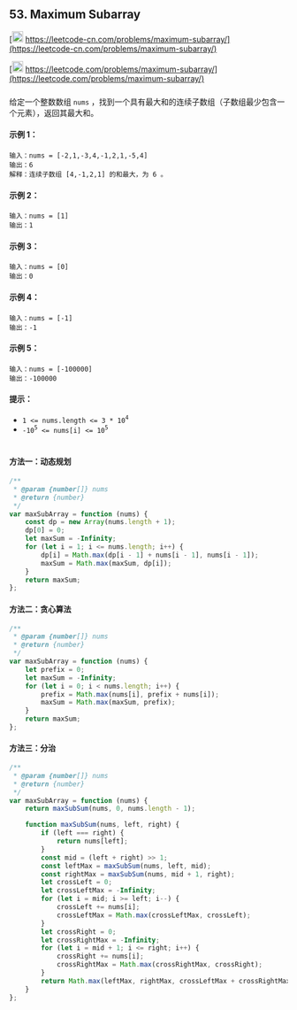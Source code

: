 ## 53. Maximum Subarray

[<img src="https://static.leetcode-cn.com/cn-mono-assets/production/assets/logo-dark-cn.c42314a8.svg" height="20" /> https://leetcode-cn.com/problems/maximum-subarray/](https://leetcode-cn.com/problems/maximum-subarray/)

[<img src="https://assets.leetcode.com/static_assets/public/webpack_bundles/images/logo-dark.e99485d9b.svg" height="20"/> https://leetcode.com/problems/maximum-subarray/](https://leetcode.com/problems/maximum-subarray/)

###

给定一个整数数组 `nums` ，找到一个具有最大和的连续子数组（子数组最少包含一个元素），返回其最大和。

#### 示例 1：

```
输入：nums = [-2,1,-3,4,-1,2,1,-5,4]
输出：6
解释：连续子数组 [4,-1,2,1] 的和最大，为 6 。
```

#### 示例 2：

```
输入：nums = [1]
输出：1
```

#### 示例 3：

```
输入：nums = [0]
输出：0
```

#### 示例 4：

```
输入：nums = [-1]
输出：-1
```

#### 示例 5：

```
输入：nums = [-100000]
输出：-100000
```

#### 提示：

-   `1 <= nums.length <= 3 * 10`<sup>`4`</sup>
-   `-10`<sup>`5`</sup>` <= nums[i] <= 10`<sup>`5`</sup>

#

#### 方法一：动态规划

```js
/**
 * @param {number[]} nums
 * @return {number}
 */
var maxSubArray = function (nums) {
    const dp = new Array(nums.length + 1);
    dp[0] = 0;
    let maxSum = -Infinity;
    for (let i = 1; i <= nums.length; i++) {
        dp[i] = Math.max(dp[i - 1] + nums[i - 1], nums[i - 1]);
        maxSum = Math.max(maxSum, dp[i]);
    }
    return maxSum;
};
```

#### 方法二：贪心算法

```js
/**
 * @param {number[]} nums
 * @return {number}
 */
var maxSubArray = function (nums) {
    let prefix = 0;
    let maxSum = -Infinity;
    for (let i = 0; i < nums.length; i++) {
        prefix = Math.max(nums[i], prefix + nums[i]);
        maxSum = Math.max(maxSum, prefix);
    }
    return maxSum;
};
```

#### 方法三：分治

```js
/**
 * @param {number[]} nums
 * @return {number}
 */
var maxSubArray = function (nums) {
    return maxSubSum(nums, 0, nums.length - 1);

    function maxSubSum(nums, left, right) {
        if (left === right) {
            return nums[left];
        }
        const mid = (left + right) >> 1;
        const leftMax = maxSubSum(nums, left, mid);
        const rightMax = maxSubSum(nums, mid + 1, right);
        let crossLeft = 0;
        let crossLeftMax = -Infinity;
        for (let i = mid; i >= left; i--) {
            crossLeft += nums[i];
            crossLeftMax = Math.max(crossLeftMax, crossLeft);
        }
        let crossRight = 0;
        let crossRightMax = -Infinity;
        for (let i = mid + 1; i <= right; i++) {
            crossRight += nums[i];
            crossRightMax = Math.max(crossRightMax, crossRight);
        }
        return Math.max(leftMax, rightMax, crossLeftMax + crossRightMax);
    }
};
```
